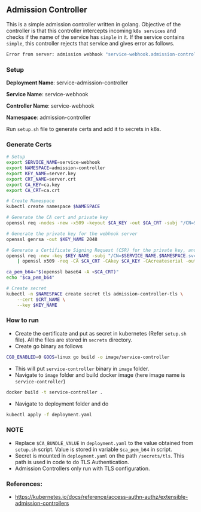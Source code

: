 ## Admission Controller

This is a simple admission controller written in golang. Objective of the controller is that this controller intercepts incoming `k8s services` and checks if the name of the service has `simple` in it. 
If the service contains `simple`, this controller rejects that service and gives error as follows.

```bash
Error from server: admission webhook "service-webhook.admission-controller.svc" denied the request: service name should not contain 'simple' word
```

### Setup

**Deployment Name**: service-admission-controller

**Service Name**: service-webhook

**Controller Name**: service-webhook

**Namespace**: admission-controller

Run `setup.sh` file to generate certs and add it to secrets in k8s.

### Generate Certs

```bash
# Setup
export SERVICE_NAME=service-webhook
export NAMESPACE=admission-controller
export KEY_NAME=server.key
export CRT_NAME=server.crt
export CA_KEY=ca.key
export CA_CRT=ca.crt

# Create Namespace
kubectl create namespace $NAMESPACE

# Generate the CA cert and private key
openssl req -nodes -new -x509 -keyout $CA_KEY -out $CA_CRT -subj "/CN=Service Admission Controller CA"

# Generate the private key for the webhook server
openssl genrsa -out $KEY_NAME 2048

# Generate a Certificate Signing Request (CSR) for the private key, and sign it with the private key of the CA.
openssl req -new -key $KEY_NAME -subj "/CN=$SERVICE_NAME.$NAMESPACE.svc" \
    | openssl x509 -req -CA $CA_CRT -CAkey $CA_KEY -CAcreateserial -out $CRT_NAME

ca_pem_b64="$(openssl base64 -A <$CA_CRT)"
echo "$ca_pem_b64"

# Create secret
kubectl -n $NAMESPACE create secret tls admission-controller-tls \
    --cert $CRT_NAME \
    --key $KEY_NAME
```

### How to run

- Create the certificate and put as secret in kubernetes (Refer `setup.sh` file). All the files are stored in `secrets` directory.
- Create go binary as follows
 
```bash
CGO_ENABLED=0 GOOS=linux go build -o image/service-controller
```

- This will put `service-controller` binary in `image` folder.
- Navigate to `image` folder and build docker image (here image name is `service-controller`)

```bash
docker build -t service-controller .
```

- Navigate to deployment folder and do 

```bash
kubectl apply -f deployment.yaml
```

### NOTE

- Replace `$CA_BUNDLE_VALUE` in `deployment.yaml` to the value obtained from `setup.sh` script. Value is stored in variable `$ca_pem_b64` in script.
- Secret is mounted in `deployment.yaml` on the path `/secrets/tls`. This path is used in code to do TLS Authentication. 
- Admission Controllers only run with TLS configuration.

### References:
- https://kubernetes.io/docs/reference/access-authn-authz/extensible-admission-controllers
